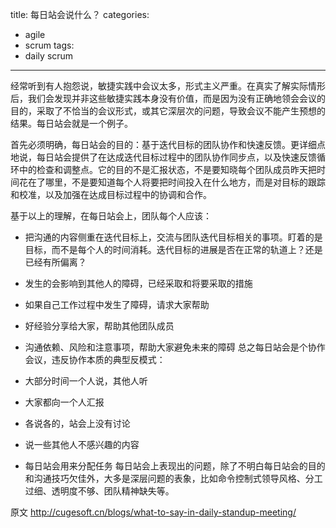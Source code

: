 title: 每日站会说什么？
categories:
  - agile
  - scrum
tags:
  - daily scrum
---

经常听到有人抱怨说，敏捷实践中会议太多，形式主义严重。在真实了解实际情形后，我们会发现并非这些敏捷实践本身没有价值，而是因为没有正确地领会会议的目的，采取了不恰当的会议形式，或其它深层次的问题，导致会议不能产生预想的结果。每日站会就是一个例子。

首先必须明确，每日站会的目的：基于迭代目标的团队协作和快速反馈。更详细点地说，每日站会提供了在达成迭代目标过程中的团队协作同步点，以及快速反馈循环中的检查和调整点。它的目的不是汇报状态，不是要知晓每个团队成员昨天把时间花在了哪里，不是要知道每个人将要把时间投入在什么地方，而是对目标的跟踪和校准，以及加强在达成目标过程中的协调和合作。

<!--more-->

基于以上的理解，在每日站会上，团队每个人应该：

*   把沟通的内容侧重在迭代目标上，交流与团队迭代目标相关的事项。盯着的是目标，而不是每个人的时间消耗。迭代目标的进展是否在正常的轨道上？还是已经有所偏离？
*   发生的会影响到其他人的障碍，已经采取和将要采取的措施
*   如果自己工作过程中发生了障碍，请求大家帮助
*   好经验分享给大家，帮助其他团队成员
*   沟通依赖、风险和注意事项，帮助大家避免未来的障碍
总之每日站会是个协作会议，违反协作本质的典型反模式：

*   大部分时间一个人说，其他人听
*   大家都向一个人汇报
*   各说各的，站会上没有讨论
*   说一些其他人不感兴趣的内容
*   每日站会用来分配任务
每日站会上表现出的问题，除了不明白每日站会的目的和沟通技巧欠佳外，大多是深层问题的表象，比如命令控制式领导风格、分工过细、透明度不够、团队精神缺失等。


原文 http://cugesoft.cn/blogs/what-to-say-in-daily-standup-meeting/